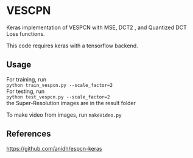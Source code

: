 # VESCPN
Keras implementation of VESPCN with MSE, DCT2 , and Quantized DCT Loss functions.


This code requires keras with a tensorflow backend. 

## Usage
For training, run  
`python train_vespcn.py --scale_factor=2`
<br>
For testing, run  
`python test_vespcn.py --scale_factor=2`  
the Super-Resolution images are in the result folder

To make video from images, run
`makeVideo.py`


## References
https://github.com/anidh/espcn-keras
